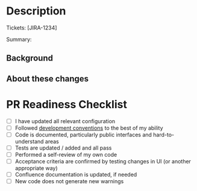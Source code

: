# Description

Tickets: [JIRA-1234] <!-- Replace with appropriate tickets. Some automation depend on this section, don't remove -->

Summary: <!-- Must be provided. In ONE sentence tell us what this PR accomplishes -->

## Background

<!-- In a few sentences provide a description of the problem been resolved. -->

## About these changes

<!--
Help us understand what you did and why you did it. Provide a summary of your changes, including screenshots if appropriate.
-->

# PR Readiness Checklist

<!-- Complete all the checklist steps to the best of your ability, marking steps as you complete them or adding comment on why you didn't do it. -->

- [ ] I have updated all relevant configuration
- [ ] Followed [development conventions][1] to the best of my ability
- [ ] Code is documented, particularly public interfaces and hard-to-understand areas
- [ ] Tests are updated / added and all pass
- [ ] Performed a self-review of my own code
- [ ] Acceptance criteria are confirmed by testing changes in UI (or another appropriate way)
- [ ] Confluence documentation is updated, if needed
- [ ] New code does not generate new warnings

[1]: https://agileharbor.atlassian.net/wiki/spaces/DEV/pages/1114130/Conventions
